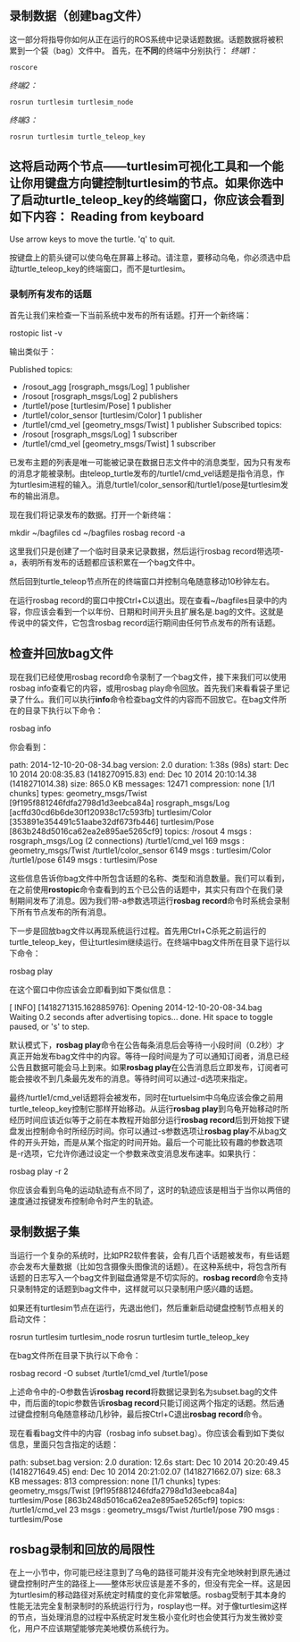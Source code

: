 ## 录制数据（创建bag文件）

这一部分将指导你如何从正在运行的ROS系统中记录话题数据。话题数据将被积累到一个袋（bag）文件中。
首先，在**不同**的终端中分别执行：
_终端1：_
```
roscore
```
_终端2：_
```
rosrun turtlesim turtlesim_node
```
_终端3：_
```
rosrun turtlesim turtle_teleop_key
```
这将启动两个节点——turtlesim可视化工具和一个能让你用键盘方向键控制turtlesim的节点。如果你选中了启动turtle_teleop_key的终端窗口，你应该会看到如下内容：
Reading from keyboard
---------------------------
Use arrow keys to move the turtle. 'q' to quit.

按键盘上的箭头键可以使乌龟在屏幕上移动。请注意，要移动乌龟，你必须选中启动turtle_teleop_key的终端窗口，而不是turtlesim。

### 录制所有发布的话题

首先让我们来检查一下当前系统中发布的所有话题。打开一个新终端：

rostopic list -v

输出类似于：

Published topics:
 * /rosout_agg [rosgraph_msgs/Log] 1 publisher
 * /rosout [rosgraph_msgs/Log] 2 publishers
 * /turtle1/pose [turtlesim/Pose] 1 publisher
 * /turtle1/color_sensor [turtlesim/Color] 1 publisher
 * /turtle1/cmd_vel [geometry_msgs/Twist] 1 publisher
Subscribed topics:
 * /rosout [rosgraph_msgs/Log] 1 subscriber
 * /turtle1/cmd_vel [geometry_msgs/Twist] 1 subscriber

已发布主题的列表是唯一可能被记录在数据日志文件中的消息类型，因为只有发布的消息才能被录制。由teleop_turtle发布的/turtle1/cmd_vel话题是指令消息，作为turtlesim进程的输入。消息/turtle1/color_sensor和/turtle1/pose是turtlesim发布的输出消息。

现在我们将记录发布的数据。打开一个新终端：

mkdir ~/bagfiles
cd ~/bagfiles
rosbag record -a

这里我们只是创建了一个临时目录来记录数据，然后运行rosbag record带选项-a，表明所有发布的话题都应该积累在一个bag文件中。

然后回到turtle_teleop节点所在的终端窗口并控制乌龟随意移动10秒钟左右。

在运行rosbag record的窗口中按Ctrl+C以退出。现在查看~/bagfiles目录中的内容，你应该会看到一个以年份、日期和时间开头且扩展名是.bag的文件。这就是传说中的袋文件，它包含rosbag record运行期间由任何节点发布的所有话题。

## 检查并回放bag文件

现在我们已经使用rosbag record命令录制了一个bag文件，接下来我们可以使用rosbag info查看它的内容，或用rosbag play命令回放。首先我们来看看袋子里记录了什么。我们可以执行**info**命令检查bag文件的内容而不回放它。在bag文件所在的目录下执行以下命令：

rosbag info <your bagfile>

你会看到：

path:        2014-12-10-20-08-34.bag
version:     2.0
duration:    1:38s (98s)
start:       Dec 10 2014 20:08:35.83 (1418270915.83)
end:         Dec 10 2014 20:10:14.38 (1418271014.38)
size:        865.0 KB
messages:    12471
compression: none [1/1 chunks]
types:       geometry_msgs/Twist [9f195f881246fdfa2798d1d3eebca84a]
             rosgraph_msgs/Log   [acffd30cd6b6de30f120938c17c593fb]
             turtlesim/Color     [353891e354491c51aabe32df673fb446]
             turtlesim/Pose      [863b248d5016ca62ea2e895ae5265cf9]
topics:      /rosout                    4 msgs    : rosgraph_msgs/Log   (2 connections)
             /turtle1/cmd_vel         169 msgs    : geometry_msgs/Twist
             /turtle1/color_sensor   6149 msgs    : turtlesim/Color
             /turtle1/pose           6149 msgs    : turtlesim/Pose

这些信息告诉你bag文件中所包含话题的名称、类型和消息数量。我们可以看到，在之前使用**rostopic**命令查看到的五个已公告的话题中，其实只有四个在我们录制期间发布了消息。因为我们带-a参数选项运行**rosbag record**命令时系统会录制下所有节点发布的所有消息。

下一步是回放bag文件以再现系统运行过程。首先用Ctrl+C杀死之前运行的turtle_teleop_key，但让turtlesim继续运行。在终端中bag文件所在目录下运行以下命令：

rosbag play <your bagfile>

在这个窗口中你应该会立即看到如下类似信息：

[ INFO] [1418271315.162885976]: Opening 2014-12-10-20-08-34.bag
Waiting 0.2 seconds after advertising topics... done.
Hit space to toggle paused, or 's' to step.

默认模式下，**rosbag play**命令在公告每条消息后会等待一小段时间（0.2秒）才真正开始发布bag文件中的内容。等待一段时间是为了可以通知订阅者，消息已经公告且数据可能会马上到来。如果**rosbag play**在公告消息后立即发布，订阅者可能会接收不到几条最先发布的消息。等待时间可以通过-d选项来指定。

最终/turtle1/cmd_vel话题将会被发布，同时在turtuelsim中乌龟应该会像之前用turtle_teleop_key控制它那样开始移动。从运行**rosbag play**到乌龟开始移动时所经历时间应该近似等于之前在本教程开始部分运行**rosbag record**后到开始按下键盘发出控制命令时所经历时间。你可以通过-s参数选项让**rosbag play**不从bag文件的开头开始，而是从某个指定的时间开始。最后一个可能比较有趣的参数选项是-r选项，它允许你通过设定一个参数来改变消息发布速率。如果执行：

rosbag play -r 2 <your bagfile>

你应该会看到乌龟的运动轨迹有点不同了，这时的轨迹应该是相当于当你以两倍的速度通过按键发布控制命令时产生的轨迹。

## 录制数据子集

当运行一个复杂的系统时，比如PR2软件套装，会有几百个话题被发布，有些话题亦会发布大量数据（比如包含摄像头图像流的话题）。在这种系统中，将包含所有话题的日志写入一个bag文件到磁盘通常是不切实际的。**rosbag record**命令支持只录制特定的话题到bag文件中，这样就可以只录制用户感兴趣的话题。

如果还有turtlesim节点在运行，先退出他们，然后重新启动键盘控制节点相关的启动文件：

rosrun turtlesim turtlesim_node 
rosrun turtlesim turtle_teleop_key

在bag文件所在目录下执行以下命令：

rosbag record -O subset /turtle1/cmd_vel /turtle1/pose

上述命令中的-O参数告诉**rosbag record**将数据记录到名为subset.bag的文件中，而后面的topic参数告诉**rosbag record**只能订阅这两个指定的话题。然后通过键盘控制乌龟随意移动几秒钟，最后按Ctrl+C退出**rosbag record**命令。

现在看看bag文件中的内容（rosbag info subset.bag）。你应该会看到如下类似信息，里面只包含指定的话题：

path:        subset.bag
version:     2.0
duration:    12.6s
start:       Dec 10 2014 20:20:49.45 (1418271649.45)
end:         Dec 10 2014 20:21:02.07 (1418271662.07)
size:        68.3 KB
messages:    813
compression: none [1/1 chunks]
types:       geometry_msgs/Twist [9f195f881246fdfa2798d1d3eebca84a]
             turtlesim/Pose      [863b248d5016ca62ea2e895ae5265cf9]
topics:      /turtle1/cmd_vel    23 msgs    : geometry_msgs/Twist
             /turtle1/pose      790 msgs    : turtlesim/Pose

## rosbag录制和回放的局限性

在上一小节中，你可能已经注意到了乌龟的路径可能并没有完全地映射到原先通过键盘控制时产生的路径上——整体形状应该是差不多的，但没有完全一样。这是因为turtlesim的移动路径对系统定时精度的变化非常敏感。rosbag受制于其本身的性能无法完全复制录制时的系统运行行为，rosplay也一样。对于像turtlesim这样的节点，当处理消息的过程中系统定时发生极小变化时也会使其行为发生微妙变化，用户不应该期望能够完美地模仿系统行为。
